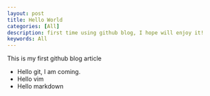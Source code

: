 ```yaml
---
layout: post
title: Hello World
categories: [All]
description: first time using github blog, I hope will enjoy it!
keywords: All
---
```


This is my first github blog article

- Hello git, I am coming.
- Hello vim
- Hello markdown
